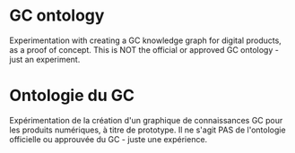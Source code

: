 # GC ontology
Experimentation with creating a GC knowledge graph for digital products, as a proof of concept. This is NOT the official or approved GC ontology - just an experiment. 

# Ontologie du GC
Expérimentation de la création d'un graphique de connaissances GC pour les produits numériques, à titre de prototype. Il ne s'agit PAS de l'ontologie officielle ou approuvée du GC - juste une expérience. 
